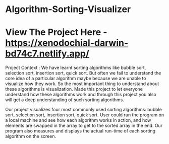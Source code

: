 # Algorithm-Sorting-Visualizer

# View The Project Here - https://xenodochial-darwin-bd74c7.netlify.app/



Project Context :
We have learnt sorting algorithms like bubble sort, selection sort, insertion sort, quick sort. But often we fail to understand the core idea of a particular algorithm maybe because we are unable to visualize how they work. So the most important thing to understand about these algorithms is visualization.
Made this project to let everyone understand how these algorithms work and through this project you also will get a deep understanding of such sorting algorithms.

Our project visualizes four most commonly used sorting algorithms: bubble sort, selection sort, insertion sort, quick sort. User could run the program on a local machine and see how each algorithm works in action, and how elements are swapped in the array to get to the sorted array in the end. Our program also measures and displays the actual run-time of each sorting algorithm on the screen.   
